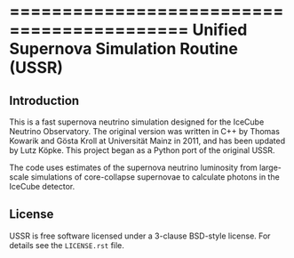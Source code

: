 ===========================================
Unified Supernova Simulation Routine (USSR)
===========================================

Introduction
------------

This is a fast supernova neutrino simulation designed for the IceCube Neutrino
Observatory. The original version was written in C++ by Thomas Kowarik and
Gösta Kroll at Universität Mainz in 2011, and has been updated by Lutz Köpke.
This project began as a Python port of the original USSR.

The code uses estimates of the supernova neutrino luminosity from large-scale
simulations of core-collapse supernovae to calculate photons in the IceCube
detector.

License
-------

USSR is free software licensed under a 3-clause BSD-style license. For details
see the ``LICENSE.rst`` file.
